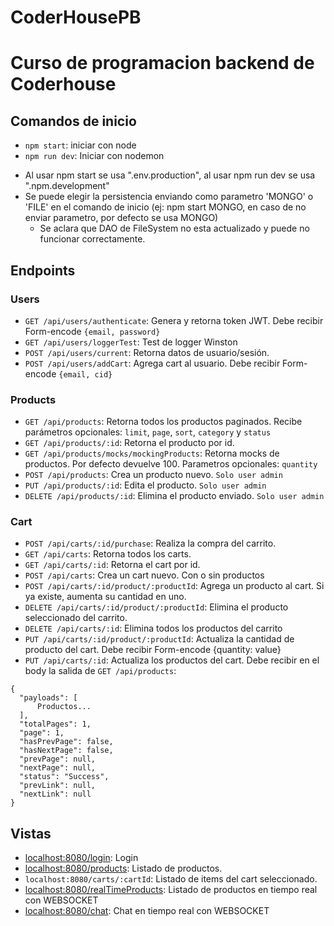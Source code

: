 # CoderHousePB
# Curso de programacion backend de Coderhouse

## Comandos de inicio
  - `npm start`: iniciar con node
  - `npm run dev`: Iniciar con nodemon

  * Al usar npm start se usa ".env.production", al usar npm run dev se usa ".npm.development"
  * Se puede elegir la persistencia enviando como parametro 'MONGO' o 'FILE' en el comando de inicio (ej: npm start MONGO, en caso de no enviar parametro, por defecto se usa MONGO)
    *  Se aclara que DAO de FileSystem no esta actualizado y puede no funcionar correctamente.

## Endpoints

### Users

- `GET /api/users/authenticate`: Genera y retorna token JWT. Debe recibir Form-encode `{email, password}` 
- `GET /api/users/loggerTest`: Test de logger Winston
- `POST /api/users/current`: Retorna datos de usuario/sesión.
- `POST /api/users/addCart`: Agrega cart al usuario. Debe recibir Form-encode `{email, cid}`

### Products

- `GET /api/products`: Retorna todos los productos paginados. Recibe parámetros opcionales: `limit`, `page`, `sort`, `category` y `status`
- `GET /api/products/:id`: Retorna el producto por id.
- `GET /api/products/mocks/mockingProducts`: Retorna mocks de productos. Por defecto devuelve 100. Parametros opcionales: `quantity`
- `POST /api/products`: Crea un producto nuevo. `Solo user admin`
- `PUT /api/products/:id`: Edita el producto. `Solo user admin`
- `DELETE /api/products/:id`: Elimina el producto enviado. `Solo user admin`

### Cart

- `POST /api/carts/:id/purchase`: Realiza la compra del carrito. 
- `GET /api/carts`: Retorna todos los carts.
- `GET /api/carts/:id`: Retorna el cart por id.
- `POST /api/carts`: Crea un cart nuevo. Con o sin productos
- `POST /api/carts/:id/product/:productId`: Agrega un producto al cart. Si ya existe, aumenta su cantidad en uno.
- `DELETE /api/carts/:id/product/:productId`: Elimina el producto seleccionado del carrito.
- `DELETE /api/carts/:id`: Elimina todos los productos del carrito
- `PUT /api/carts/:id/product/:productId`: Actualiza la cantidad de producto del cart. Debe recibir Form-encode {quantity: value}
- `PUT /api/carts/:id`: Actualiza los productos del cart. Debe recibir en el body la salida de `GET /api/products`:

```
{
  "payloads": [
      Productos...
  ],
  "totalPages": 1,
  "page": 1,
  "hasPrevPage": false,
  "hasNextPage": false,
  "prevPage": null,
  "nextPage": null,
  "status": "Success",
  "prevLink": null,
  "nextLink": null
}
```

## Vistas

- [localhost:8080/login](http://localhost:8080/login): Login
- [localhost:8080/products](http://localhost:8080/products): Listado de productos.
- `localhost:8080/carts/:cartId`: Listado de items del cart seleccionado.
- [localhost:8080/realTimeProducts](http://localhost:8080/realTimeProducts): Listado de productos en tiempo real con WEBSOCKET
- [localhost:8080/chat](http://localhost:8080/chat): Chat en tiempo real con WEBSOCKET